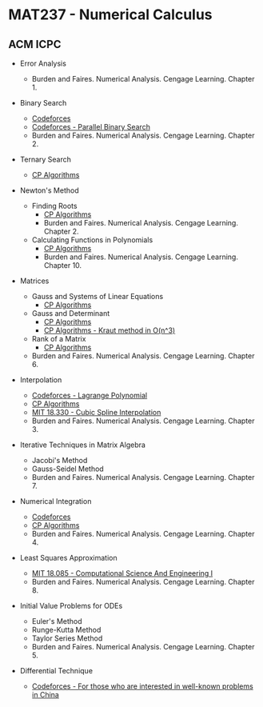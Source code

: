 # MAT237 - Numerical Calculus

## ACM ICPC

- Error Analysis
  - Burden and Faires. Numerical Analysis. Cengage Learning. Chapter 1.

- Binary Search
  - [Codeforces](https://codeforces.com/edu/course/2/lesson/6/standings)
  - [Codeforces - Parallel Binary Search](https://codeforces.com/blog/entry/45578)
  - Burden and Faires. Numerical Analysis. Cengage Learning. Chapter 2.

- Ternary Search
  - [CP Algorithms](https://cp-algorithms.com/num_methods/ternary_search.html)

- Newton's Method
  - Finding Roots
    - [CP Algorithms](https://cp-algorithms.com/num_methods/roots_newton.html)
    - Burden and Faires. Numerical Analysis. Cengage Learning. Chapter 2.
  - Calculating Functions in Polynomials
    - [CP Algorithms](https://cp-algorithms.com/algebra/polynomial.html#toc-tgt-6)
    - Burden and Faires. Numerical Analysis. Cengage Learning. Chapter 10.

- Matrices
  - Gauss and Systems of Linear Equations
    - [CP Algorithms](https://cp-algorithms.com/linear_algebra/linear-system-gauss.html)
  - Gauss and Determinant
    - [CP Algorithms](https://cp-algorithms.com/linear_algebra/determinant-gauss.html)
    - [CP Algorithms - Kraut method in O(n^3)](https://cp-algorithms.com/linear_algebra/determinant-kraut.html)
  - Rank of a Matrix
    - [CP Algorithms](https://cp-algorithms.com/linear_algebra/rank-matrix.html)
  - Burden and Faires. Numerical Analysis. Cengage Learning. Chapter 6.

- Interpolation
  - [Codeforces - Lagrange Polynomial](https://codeforces.com/blog/entry/82953)
  - [CP Algorithms](https://cp-algorithms.com/algebra/polynomial.html#toc-tgt-12)
  - [MIT 18.330 - Cubic Spline Interpolation](https://ocw.mit.edu/courses/mathematics/18-330-introduction-to-numerical-analysis-spring-2012/lecture-notes/MIT18_330S12_Chapter3.pdf)
  - Burden and Faires. Numerical Analysis. Cengage Learning. Chapter 3.

- Iterative Techniques in Matrix Algebra
  - Jacobi's Method
  - Gauss-Seidel Method
  - Burden and Faires. Numerical Analysis. Cengage Learning. Chapter 7.

- Numerical Integration
  - [Codeforces](https://codeforces.com/blog/entry/8242)
  - [CP Algorithms](https://cp-algorithms.com/num_methods/simpson-integration.html)
  - Burden and Faires. Numerical Analysis. Cengage Learning. Chapter 4.

- Least Squares Approximation
  - [MIT 18.085 - Computational Science And Engineering I](https://math.mit.edu/classes/18.085/summer2014/)
  - Burden and Faires. Numerical Analysis. Cengage Learning. Chapter 8.

- Initial Value Problems for ODEs
  - Euler's Method
  - Runge-Kutta Method
  - Taylor Series Method
  - Burden and Faires. Numerical Analysis. Cengage Learning. Chapter 5.

- Differential Technique
  - [Codeforces - For those who are interested in well-known problems in China](https://codeforces.com/blog/entry/76447)